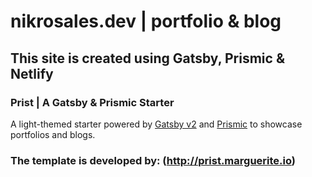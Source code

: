 # nikrosales.dev | portfolio & blog

## This site is created using Gatsby, Prismic & Netlify 

### Prist | A Gatsby & Prismic Starter

A light-themed starter powered by [Gatsby v2](https://www.gatsbyjs.org) and [Prismic](https://prismic.io/) to showcase portfolios and blogs.


### The template is developed by: (http://prist.marguerite.io)


